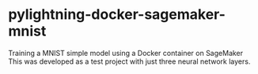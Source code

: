 # pylightning-docker-sagemaker-mnist
Training a MNIST simple model using a Docker container on SageMaker
This was developed as a test project with just three neural network layers.  
